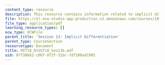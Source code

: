 ```yaml
---
content_type: resource
description: This resource contains information related to implicit differentiation.
file: https://ol-ocw-studio-app-production.s3.amazonaws.com/courses/18-01sc-single-variable-calculus-fall-2010/07738b62c007872f31bcfdf108ad1905_MIT18_01SCF10_Ses13b.pdf
file_type: application/pdf
learning_resource_types: []
ocw_type: OCWFile
parent_title: 'Session 13: Implicit Differentiation'
parent_type: CourseSection
resourcetype: Document
title: MIT18_01SCF10_Ses13b.pdf
uid: 07738b62-c007-872f-31bc-fdf108ad1905
---
```

